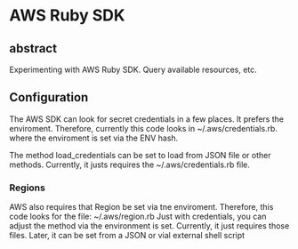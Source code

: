 # AWS Ruby SDK

## abstract

Experimenting with AWS Ruby SDK. 
Query available resources, etc.


## Configuration

The AWS SDK can look for secret credentials in a few places.
It prefers the enviroment. Therefore, currently this code
looks in ~/.aws/credentials.rb. where the enviroment
is set via the ENV hash.


The method load_credentials can be set to load from JSON file or other methods.
Currently, it justs requires the ~/.aws/credentials.rb file.


### Regions

AWS also requires that Region be set via tne enviroment.
Therefore, this code looks for the file: ~/.aws/region.rb
Just with credentials, you can adjust the method via the environment is set.
Currently, it just requires those files.
Later, it can be set from a JSON or vial external shell script


